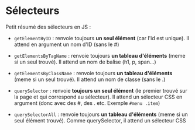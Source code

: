 # Sélecteurs


Petit résumé des sélecteurs en JS : 

- `getElementByID` : renvoie toujours **un seul élément** (car l'id est unique). Il attend en argument un nom d'ID (sans le #)
- `getElementsByTagName` : renvoie toujours **un tableau d'éléments** (meme si un seul trouvé). Il attend un nom de balise (h1, p, span...)
- `getElementsByClassName` : renvoie toujours **un tableau d'éléments** (meme si un seul trouvé). Il attend un nom de classe (sans le .)

- `querySelector` : renvoie **toujours un seul élément** (le premier trouvé sur la page et qui correspond au sélecteur). Il attend un sélecteur CSS en argument (donc avec des #, des . etc. Exemple `#menu .item`)
- `querySelectorAll` : renvoie toujours **un tableau d'éléments** (meme si un seul élément trouvé). Comme querySelector, il attend un sélecteur CSS